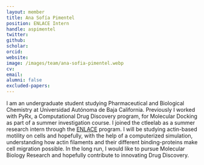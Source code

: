 ```yaml
---
layout: member
title: Ana Sofía Pimentel
position: ENLACE Intern
handle: aspimentel
twitter: 
github: 
scholar: 
orcid: 
website: 
image: /images/team/ana-sofia-pimentel.webp
cv: 
email: 
alumni: false
excluded-papers: 
---
```


I am an undergraduate student studying Pharmaceutical and Biological Chemistry at Universidad Autónoma de Baja California. 
Previously I worked with PyRx, a Computational Drug Discovery program, for Molecular Docking as part of a summer investigation course.
I joined the ctleelab as a summer research intern through the [ENLACE](https://resilientmaterials.ucsd.edu/ENLACE) program. 
I will be studying actin-based motility on cells and hopefully, with the help of a computerized simulation, understanding how actin filaments and their different binding-proteins make cell migration possible.
In the long run, I would like to pursue Molecular Biology Research and hopefully contribute to innovating Drug Discovery.
